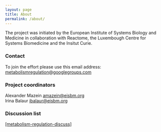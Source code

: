```yaml
---
layout: page
title: About
permalink: /about/
---
```


The project was initiated by the European Institute of Systems Biology and Medicine in collaboration with Reactome, the Luxembough Centre for Systems Biomedicine and the Insitut Curie.

### Contact

To join the effort please use this email address:<br />
[metabolismregulation@googlegroups.com](mailto:metabolismregulation@googlegroups.com)

### Project coordinators

Alexander Mazein [amazein@eisbm.org](mailto:amazein@eisbm.org)<br />
Irina Balaur [ibalaur@eisbm.org](mailto:ibalaur@eisbm.org)

### Discussion list

[[metabolism-regulation-discuss]](https://groups.google.com/forum/#!forum/metabolism-regulation-discuss)
